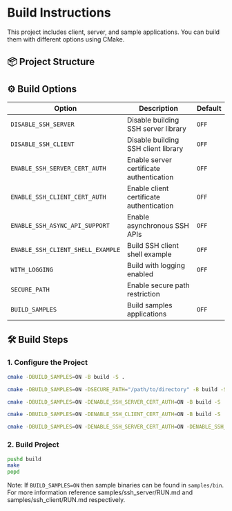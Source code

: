 # Build Instructions

This project includes client, server, and sample applications. You can build them with different options using CMake.

## 📦 Project Structure

## ⚙️ Build Options

| Option                            | Description                               | Default |
|-----------------------------------|-------------------------------------------|---------|
| `DISABLE_SSH_SERVER`              | Disable building SSH server library       | `OFF`   |
| `DISABLE_SSH_CLIENT`              | Disable building SSH client library       | `OFF`   |
| `ENABLE_SSH_SERVER_CERT_AUTH`     | Enable server certificate authentication  | `OFF`   |
| `ENABLE_SSH_CLIENT_CERT_AUTH`     | Enable client certificate authentication  | `OFF`   |
| `ENABLE_SSH_ASYNC_API_SUPPORT`    | Enable asynchronous SSH APIs              | `OFF`   |
| `ENABLE_SSH_CLIENT_SHELL_EXAMPLE` | Build SSH client shell example            | `OFF`   |
| `WITH_LOGGING`                    | Build with logging enabled                | `OFF`   |
| `SECURE_PATH`                     | Enable secure path restriction            |         |
| `BUILD_SAMPLES`                   | Build samples applications                | `OFF`   |

## 🛠️ Build Steps

### 1. Configure the Project

```bash
cmake -DBUILD_SAMPLES=ON -B build -S .
```

```bash
cmake -DBUILD_SAMPLES=ON -DSECURE_PATH="/path/to/directory" -B build -S .
```

```bash
cmake -DBUILD_SAMPLES=ON -DENABLE_SSH_SERVER_CERT_AUTH=ON -B build -S .
```

```bash
cmake -DBUILD_SAMPLES=ON -DENABLE_SSH_CLIENT_CERT_AUTH=ON -B build -S .
```

```bash
cmake -DBUILD_SAMPLES=ON -DENABLE_SSH_SERVER_CERT_AUTH=ON -DENABLE_SSH_CLIENT_CERT_AUTH=ON -B build -S .
```

### 2. Build Project

```bash
pushd build
make
popd
```

Note: If `BUILD_SAMPLES=ON` then sample binaries can be found in `samples/bin`. For more information reference samples/ssh_server/RUN.md and samples/ssh_client/RUN.md respectively.
